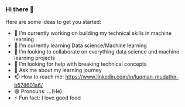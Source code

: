 ### Hi there 👋

Here are some ideas to get you started:

- 🔭 I’m currently working on building my technical skills in machine learning
- 🌱 I’m currently learning Data science/Machine learning
- 👯 I’m looking to collaborate on everything data science and machine learning projects
- 🤔 I’m looking for help with breaking technical concepts 
- 💬 Ask me about my learning journey
- 📫 How to reach me: https://www.linkedin.com/in/luqman-mudathir-b574601a6/
- 😄 Pronouns: ...(He)
- ⚡ Fun fact: I love good food

